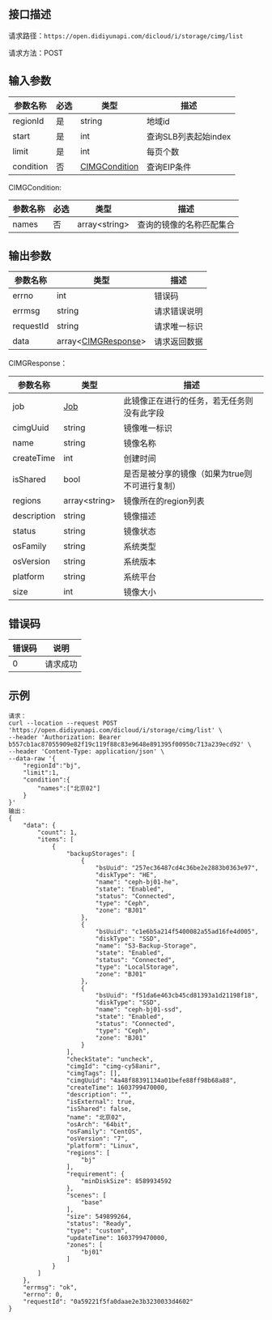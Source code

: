 ## 接口描述

请求路径：`https://open.didiyunapi.com/dicloud/i/storage/cimg/list`

请求方法：POST

## 输入参数

| 参数名称  | 必选 | 类型                            | 描述                 |
| --------- | ---- | ------------------------------- | -------------------- |
| regionId  | 是   | string                          | 地域id               |
| start     | 是   | int                             | 查询SLB列表起始index |
| limit     | 是   | int                             | 每页个数             |
| condition | 否   | [CIMGCondition](#CIMGCondition) | 查询EIP条件          |

<span id="CIMGCondition"></span>
CIMGCondition:

| 参数名称 | 必选 | 类型              | 描述                     |
| -------- | ---- | ----------------- | ------------------------ |
| names    | 否   | array&lt;string\> | 查询的镜像的名称匹配集合 |

## 输出参数

| 参数名称  | 类型                                 | 描述         |
| --------- | ------------------------------------ | ------------ |
| errno     | int                                  | 错误码       |
| errmsg    | string                               | 请求错误说明 |
| requestId | string                               | 请求唯一标识 |
| data      | array<[CIMGResponse](#CIMGResponse)> | 请求返回数据 |

<span id="CIMGResponse"></span>
CIMGResponse：

| 参数名称    | 类型                                                     | 描述                                           |
| ----------- | -------------------------------------------------------- | ---------------------------------------------- |
| job         | [Job](/static/docs-content/products/通用响应结构.md#Job) | 此镜像正在进行的任务，若无任务则没有此字段     |
| cimgUuid    | string                                                   | 镜像唯一标识                                   |
| name        | string                                                   | 镜像名称                                       |
| createTime  | int                                                      | 创建时间                                       |
| isShared    | bool                                                     | 是否是被分享的镜像（如果为true则不可进行复制） |
| regions     | array&lt;string\>                                        | 镜像所在的region列表                           |
| description | string                                                   | 镜像描述                                       |
| status      | string                                                   | 镜像状态                                       |
| osFamily    | string                                                   | 系统类型                                       |
| osVersion   | string                                                   | 系统版本                                       |
| platform    | string                                                   | 系统平台                                       |
| size        | int                                                      | 镜像大小                                       |

## 错误码

| 错误码 | 说明     |
| ------ | -------- |
| 0      | 请求成功 |

## 示例

```
请求：
curl --location --request POST 'https://open.didiyunapi.com/dicloud/i/storage/cimg/list' \
--header 'Authorization: Bearer b557cb1ac87055909e82f19c119f88c83e9648e891395f00950c713a239ecd92' \
--header 'Content-Type: application/json' \
--data-raw '{
    "regionId":"bj",
    "limit":1,
    "condition":{
        "names":["北京02"]
    }
}'
输出：
{
    "data": {
        "count": 1,
        "items": [
            {
                "backupStorages": [
                    {
                        "bsUuid": "257ec36487cd4c36be2e2883b0363e97",
                        "diskType": "HE",
                        "name": "ceph-bj01-he",
                        "state": "Enabled",
                        "status": "Connected",
                        "type": "Ceph",
                        "zone": "BJ01"
                    },
                    {
                        "bsUuid": "c1e6b5a214f5400082a55ad16fe4d005",
                        "diskType": "SSD",
                        "name": "S3-Backup-Storage",
                        "state": "Enabled",
                        "status": "Connected",
                        "type": "LocalStorage",
                        "zone": "BJ01"
                    },
                    {
                        "bsUuid": "f51da6e463cb45cd81393a1d21198f18",
                        "diskType": "SSD",
                        "name": "ceph-bj01-ssd",
                        "state": "Enabled",
                        "status": "Connected",
                        "type": "Ceph",
                        "zone": "BJ01"
                    }
                ],
                "checkState": "uncheck",
                "cimgId": "cimg-cy58anir",
                "cimgTags": [],
                "cimgUuid": "4a48f88391134a01befe88ff98b68a88",
                "createTime": 1603799470000,
                "description": "",
                "isExternal": true,
                "isShared": false,
                "name": "北京02",
                "osArch": "64bit",
                "osFamily": "CentOS",
                "osVersion": "7",
                "platform": "Linux",
                "regions": [
                    "bj"
                ],
                "requirement": {
                    "minDiskSize": 8589934592
                },
                "scenes": [
                    "base"
                ],
                "size": 549899264,
                "status": "Ready",
                "type": "custom",
                "updateTime": 1603799470000,
                "zones": [
                    "bj01"
                ]
            }
        ]
    },
    "errmsg": "ok",
    "errno": 0,
    "requestId": "0a59221f5fa0daae2e3b3230033d4602"
}
```
